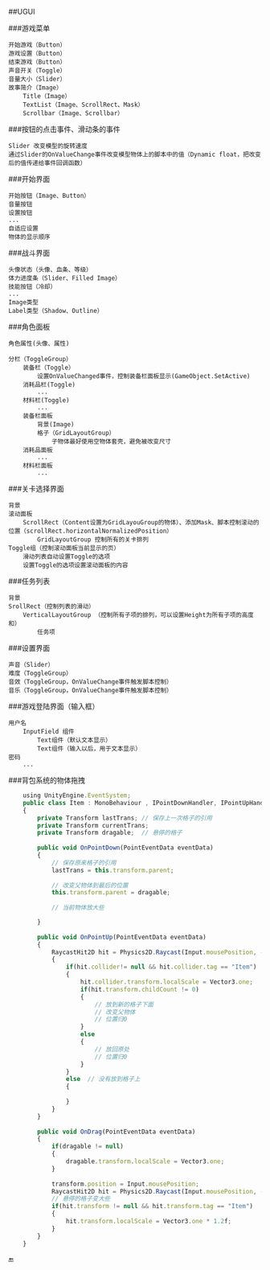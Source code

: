 ##UGUI


###游戏菜单

    开始游戏（Button）
    游戏设置（Button）
    结束游戏（Button）
    声音开关（Toggle）
    音量大小（Slider）
    故事简介（Image）
        Title（Image）
        TextList（Image、ScrollRect、Mask）
        Scrollbar（Image、Scrollbar）

###按钮的点击事件、滑动条的事件

    Slider 改变模型的旋转速度
    通过Slider的OnValueChange事件改变模型物体上的脚本中的值（Dynamic float，把改变后的值传递给事件回调函数）

###开始界面

    开始按钮（Image、Button）
    音量按钮
    设置按钮
    ...
    自适应设置
    物体的显示顺序

###战斗界面

    头像状态（头像、血条、等级）
    体力进度条（Slider、Filled Image）
    技能按钮（冷却）
    ...
    Image类型
    Label类型（Shadow、Outline）

###角色面板

    角色属性(头像、属性)
    
    分栏（ToggleGroup）
        装备栏（Toggle）
            设置OnValueChanged事件，控制装备栏面板显示(GameObject.SetActive)
        消耗品栏(Toggle)
            ...
        材料栏(Toggle)
            ...
        装备栏面板
            背景(Image)
            格子（GridLayoutGroup）
                子物体最好使用空物体套壳，避免被改变尺寸
        消耗品面板
            ...
        材料栏面板
            ...

###关卡选择界面

    背景
    滚动面板
        ScrollRect（Content设置为GridLayouGroup的物体）、添加Mask、脚本控制滚动的位置（scrollRect.horizontalNormalizedPosition）
            GridLayoutGroup 控制所有的关卡排列
    Toggle组（控制滚动面板当前显示的页）
        滑动列表自动设置Toggle的选项
        设置Toggle的选项设置滚动面板的内容


###任务列表

    背景
    SrollRect（控制列表的滑动）
        VerticalLayoutGroup （控制所有子项的排列，可以设置Height为所有子项的高度和）
            任务项


###设置界面

    声音（Slider）
    难度（ToggleGroup）
    音效（ToggleGroup，OnValueChange事件触发脚本控制）
    音乐（ToggleGroup，OnValueChange事件触发脚本控制）


###游戏登陆界面（输入框）

    用户名
        InputField 组件
            Text组件（默认文本显示）
            Text组件（输入以后，用于文本显示）
    密码
        ...
        
###背包系统的物体拖拽

```javascript
    using UnityEngine.EventSystem;
    public class Item : MonoBehaviour , IPointDownHandler, IPointUpHandler, IDragHandler
    {
        private Transform lastTrans; // 保存上一次格子的引用
        private Transform currentTrans;
        private Transform dragable;  // 悬停的格子
    
        public void OnPointDown(PointEventData eventData)
        {
            // 保存原来格子的引用
            lastTrans = this.transform.parent;
            
            // 改变父物体到最后的位置
            this.transform.parent = dragable;
            
            // 当前物体放大些

        }
        
        public void OnPointUp(PointEventData eventData)
        {
            RaycastHit2D hit = Physics2D.Raycast(Input.mousePosition, -Vector2.up)
            {
                if(hit.collider!= null && hit.collider.tag == "Item")
                {
                    hit.collider.transform.localScale = Vector3.one;
                    if(hit.transform.childCount != 0)
                    {
                        // 放到新的格子下面
                        // 改变父物体
                        // 位置归0
                    }
                    else
                    {
                        // 放回原处
                        // 位置归0
                    }
                }
                else  // 没有放到格子上
                {
                    
                }
            }
        }
        
        public void OnDrag(PointEventData eventData)
        {
            if(dragable != null)
            {
                dragable.transform.localScale = Vector3.one;
            }
            
            transform.position = Input.mousePosition;
            RaycastHit2D hit = Physics2D.Raycast(Input.mousePosition, -Vector2.up);
            // 悬停的格子变大些
            if(hit.transform != null && hit.transform.tag == "Item")
            {
                hit.transform.localScale = Vector3.one * 1.2f;
            }
        }
    }
```

🔚


